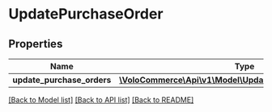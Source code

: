 # UpdatePurchaseOrder

## Properties
Name | Type | Description | Notes
------------ | ------------- | ------------- | -------------
**update_purchase_orders** | [**\VoloCommerce\Api\v1\Model\UpdatePurchaseOrderRequest[]**](UpdatePurchaseOrderRequest.md) |  | [optional] 

[[Back to Model list]](../README.md#documentation-for-models) [[Back to API list]](../README.md#documentation-for-api-endpoints) [[Back to README]](../README.md)


